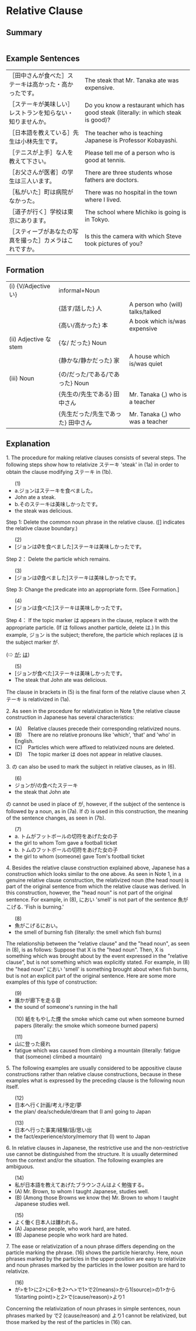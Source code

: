 # Relative Clause

## Summary

<table></table>

## Example Sentences

<table><tr>   <td>［田中さんが食べた］ステーキは高かった・高かったです。</td>   <td>The steak that Mr. Tanaka ate was expensive.</td></tr><tr>   <td>［ステーキが美味しい］レストランを知らない・知りませんか。</td>   <td>Do you know a restaurant which has good steak (literally: in which steak is good)?</td></tr><tr>   <td>［日本語を教えている］先生は小林先生です。</td>   <td>The teacher who is teaching Japanese is Professor Kobayashi.</td></tr><tr>   <td>［テニスが上手］な人を教えて下さい。</td>   <td>Please tell me of a person who is good at tennis.</td></tr><tr>   <td>［お父さんが医者］の学生は三人います。</td>   <td>There are three students whose fathers are doctors.</td></tr><tr>   <td>［私がいた］町は病院がなかった。</td>   <td>There was no hospital in the town where I lived.</td></tr><tr>   <td>［道子が行く］学校は東京にあります。</td>   <td>The school where Michiko is going is in Tokyo.</td></tr><tr>   <td>［スティーブがあなたの写真を撮った］カメラはこれですか。</td>   <td>Is this the camera with which Steve took pictures of you?</td></tr></table>

## Formation

<table class="table"> <tbody><tr class="tr head"> <td class="td"><span class="numbers">(i) </span><span class="bold"><span>{V/Adjective い}</span> </span></td> <td class="td"><span class="concept">informal</span><span>+<span class="concept">Noun</span></span></td> <td class="td"><span>&nbsp;</span></td> </tr> <tr class="tr"> <td class="td"><span>&nbsp;</span></td> <td class="td"><span>{話<span class="concept">す</span>/話<span class="concept">した</span>} <span class="concept">人</span></span></td> <td class="td"><span>A    person who (will) talks/talked</span></td> </tr> <tr class="tr"> <td class="td"><span>&nbsp;</span></td> <td class="td"><span>{高<span class="concept">い</span>/高<span class="concept">かった</span>} <span class="concept">本</span></span></td> <td class="td"><span>A    book which is/was expensive</span></td> </tr> <tr class="tr head"> <td class="td"><span class="numbers">(ii) </span><span class="bold"><span>Adjective な stem</span> </span></td> <td class="td"><span>{<span class="concept">な</span>/&nbsp;</span><span class="concept">だった</span>} <span class="concept">Noun</span></td> <td class="td"><span>&nbsp;</span></td> </tr> <tr class="tr"> <td class="td"><span>&nbsp;</span></td> <td class="td"><span>{静か<span class="concept">な</span>/静か<span class="concept">だった</span>} <span class="concept">家</span></span></td> <td class="td"><span>A    house which is/was quiet</span></td> </tr> <tr class="tr head"> <td class="td"><span class="numbers">(iii) </span><span class="bold"><span>Noun</span> </span></td> <td class="td"><span>{<span class="concept">の</span>/<span class="concept">だった</span>/<span class="concept">である</span>/<span class="concept">であった</span>} <span class="concept">Noun</span></span></td> <td class="td"><span>&nbsp;</span></td> </tr> <tr class="tr head"> <td class="td"><span class="bold"><span>&nbsp;</span></span></td> <td class="td"><span>{先生<span class="concept">の</span>/先生<span class="concept">である</span>} <span class="concept">田中さん</span></span></td> <td class="td"><span>Mr.    Tanaka (,) who is a teacher</span></td> </tr> <tr class="tr"> <td class="td"><span>&nbsp;</span></td> <td class="td"><span>{先生<span class="concept">だった</span>/先生<span class="concept">であった</span>} <span class="concept">田中さん</span></span></td> <td class="td"><span>Mr.    Tanaka (,) who was a teacher</span></td> </tr></tbody></table>

## Explanation

<p>1. The procedure for making relative clauses consists of several steps. The following steps show how to relativize ステーキ 'steak' in (1a) in order to obtain the clause modifying ステーキ in (1b).</p>  <ul>(1) <li>a.ジョンはステーキを食べました。</li> <li>John ate a steak.</li> <div class="divide"></div> <li>b.そのステーキは美味しかったです。</li> <li>the steak was delicious.</li> </ul>  <p>Step 1: Delete the common noun phrase in the relative clause. ([] indicates the relative clause boundary.)</p>  <ul>(2) <li>[ジョンはØを食べました]ステーキは美味しかったです。</li> </ul>  <p>Step 2： Delete the particle which remains.</p>  <ul>(3) <li>[ジョンはØ食べました]ステーキは美味しかったです。</li> </ul>  <p>Step 3: Change the predicate into an appropriate form. [See Formation.]</p>  <ul>(4) <li>[ジョンは食べた]ステーキは美味しかったです。</li> </ul>  <p>Step 4： If the topic marker は appears in the clause, replace it with the appropriate particle. (If は follows another particle, delete は.) In this example, ジョン is the subject; therefore, the particle which replaces は is the subject marker が.</p>   <p>(⇨ <a href="#㊦ が (1)">が</a>; <a href="#㊦ は (1)">は</a>)</p>  <ul>(5) <li>[ジョンが食べた]ステーキは美味しかったです。</li> <li>The steak that John ate was delicious.</li> </ul>  <p>The clause in brackets in (5) is the final form of the relative clause when ステーキ is relativized in (1a).</p>  <p>2. As seen in the procedure for relativization in Note 1,the relative clause construction in Japanese has several characteristics:</p>  <ul> <li>(A)&nbsp;&nbsp;&nbsp;&nbsp;Relative clauses precede their corresponding relativized nouns.</li> <div class="divide"></div> <li>(B)&nbsp;&nbsp;&nbsp;&nbsp;There are no relative pronouns like 'which', 'that' and 'who' in English.</li> <div class="divide"></div> <li>(C)&nbsp;&nbsp;&nbsp;&nbsp;Particles which were affixed to relativized nouns are deleted.</li> <div class="divide"></div> <li>(D)&nbsp;&nbsp;&nbsp;&nbsp;The topic marker は does not appear in relative clauses.</li> </ul>  <p>3. の can also be used to mark the subject in relative clauses, as in (6).</p>  <ul>(6) <li>ジョンが/の食べたステーキ</li> <li>the steak that John ate</li> </ul>  <p>の cannot be used in place of が, however, if the subject of the sentence is followed by a noun, as in (7a). If の is used in this construction, the meaning of the sentence changes, as seen in (7b).</p>  <ul>(7)  <li>a. トムがフットボールの切符をあげた女の子</li> <li>the girl to whom Tom gave a football ticket</li> <div class="divide"></div> <li>b. トムのフットボールの切符をあげた女の子</li> <li>the girl to whom (someone) gave Tom's football ticket</li> </ul>  <p>4. Besides the relative clause construction explained above, Japanese has a construction which looks similar to the one above. As seen in Note 1, in a genuine relative clause construction, the relativized noun (the head noun) is part of the original sentence from which the relative clause was derived. In this construction, however, the "head noun" is not part of the original sentence. For example, in (8), におい 'smell' is not part of the sentence 魚がこげる. 'Fish is burning.'</p>  <ul>(8) <li>魚がこげるにおい。</li> <li>the smell of burning fish (literally: the smell which fish burns)</li> </ul>  <p>The relationship between the "relative clause" and the "head noun", as seen in (8), is as follows: Suppose that X is the "head noun". Then, X is something which was brought about by the event expressed in the "relative clause", but is not something which was explicitly stated. For example, in (8) the "head noun" におい 'smell' is something brought about when fish burns, but is not an explicit part of the original sentence. Here are some more examples of this type of construction:</p>  <ul>(9) <li>誰かが廊下を走る音</li> <li>the sound of someone's running in the hall</li> </ul>  <ul>(10) 紙をもやした煙</li> the smoke which came out when someone burned papers (literally: the smoke which someone burned papers)</li> </ul>  <ul>(11) <li>山に登った疲れ</li> <li>fatigue which was caused from climbing a mountain (literally: fatigue that (someone) climbed a mountain)</li> </ul>  <p>5. The following examples are usually considered to be appositive clause constructions rather than relative clause constructions, because in these examples what is expressed by the preceding clause is the following noun itself.</p>  <ul>(12) <li>日本へ行く計画/考え/予定/夢</li> <li>the plan/ dea/schedule/dream that (I am) going to Japan</li> </ul>  <ul>(13) <li>日本へ行った事実/経験/話/思い出</li> <li>the fact/experience/story/memory that (I) went to Japan</li> </ul>  <p>6. In relative clauses in Japanese, the restrictive use and the non-restrictive use cannot be distinguished from the structure. It is usually determined from the context and/or the situation. The following examples are ambiguous.</p>  <ul>(14) <li>私が日本語を教えてあげたブラウンさんはよく勉強する。</li> <div class="divide"></div> <li>(A) Mr. Brown, to whom I taught Japanese, studies well.</li> <li>(B) (Among those Browns we know the) Mr. Brown to whom I taught Japanese studies well.</li> </ul>  <ul>(15) <li>よく働く日本人は嫌われる。</li> <div class="divide"></div> <li>(A) Japanese people, who work hard, are hated.</li> <li>(B) Japanese people who work hard are hated.</li> </ul>  <p>7. The ease or relativization of a noun phrase differs depending on the particle marking the phrase. (16) shows the particle hierarchy. Here, noun phrases marked by the particles in the upper position are easy to relativize and noun phrases marked by the particles in the lower position are hard to relativize.</p>  <ul>(16) <li>が>を1>に2>に6>を2>へ>で1>で2(means)>から1(source)>の1>から1(starting point)>と2>で(cause/reason)>より1</li> </ul>  <p>Concerning the relativization of noun phrases in simple sentences, noun phrases marked by で2 (cause/reason) and より1 cannot be relativized, but those marked by the rest of the particles in (16) can.</p>

